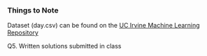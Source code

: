 ### Things to Note
Dataset (day.csv) can be found on the [UC Irvine Machine Learning Repository](https://archive.ics.uci.edu/ml/datasets/bike+sharing+dataset)

Q5. Written solutions submitted in class
